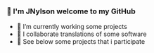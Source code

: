 ### 👋 I'm JNylson welcome to my GitHub

- 🔭 I’m currently working some projects
- 👯 I collaborate translations of some software
- 👀 See below some projects that i participate
